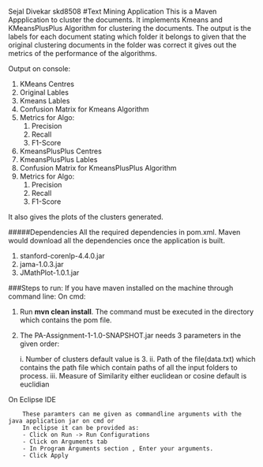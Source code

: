 Sejal Divekar skd8508
#Text Mining Application
This is a Maven Appplication to cluster the documents.
It implements Kmeans and KMeansPlusPlus Algorithm for clustering the documents. 
The output is the labels for each document stating which folder it belongs to given that the original clustering documents in the folder was correct
it gives out the metrics of the performance of the algorithms. 

Output on console:
1. KMeans Centres
2. Original Lables
3. Kmeans Lables
4. Confusion Matrix for Kmeans Algorithm
5. Metrics for Algo: 
    1. Precision
    2. Recall
    3. F1-Score
7. KmeansPlusPlus Centres
6. KmeansPlusPlus Lables
7. Confusion Matrix for KmeansPlusPlus Algorithm
8. Metrics for Algo: 
    1. Precision
    2. Recall
    3. F1-Score   

It also gives the plots of the clusters generated.

#####Dependencies 
All the required dependencies in pom.xml. Maven would download all the dependencies once the application is built.
1. stanford-corenlp-4.4.0.jar
3. jama-1.0.3.jar
4. JMathPlot-1.0.1.jar

###Steps to run: 
If you have maven installed on the machine through command line:
On cmd:
1. Run **mvn clean install**.  The command must be executed in the directory which contains the pom file.

2. The PA-Assignment-1-1.0-SNAPSHOT.jar needs 3 parameters in the given order:

    i. Number of clusters default value is 3.
    ii. Path of the file(data.txt) which contains the path file which contain paths of all the input folders to process. 
    iii. Measure of Similarity either euclidean or cosine default is euclidian

On Eclipse IDE  
        
        These paramters can me given as commandline arguments with the java application jar on cmd or 
        In eclipse it can be provided as:
        - Click on Run -> Run Configurations
        - Click on Arguments tab
        - In Program Arguments section , Enter your arguments.
        - Click Apply

 



